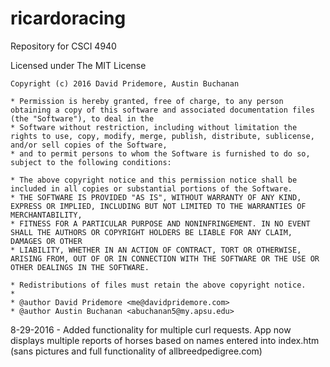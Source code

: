 # ricardoracing
Repository for CSCI 4940

Licensed under The MIT License
	
	Copyright (c) 2016 David Pridemore, Austin Buchanan

	* Permission is hereby granted, free of charge, to any person obtaining a copy of this software and associated documentation files (the "Software"), to deal in the 
	* Software without restriction, including without limitation the rights to use, copy, modify, merge, publish, distribute, sublicense, and/or sell copies of the Software, 
	* and to permit persons to whom the Software is furnished to do so, subject to the following conditions:
	
	* The above copyright notice and this permission notice shall be included in all copies or substantial portions of the Software.
	* THE SOFTWARE IS PROVIDED "AS IS", WITHOUT WARRANTY OF ANY KIND, EXPRESS OR IMPLIED, INCLUDING BUT NOT LIMITED TO THE WARRANTIES OF MERCHANTABILITY, 
	* FITNESS FOR A PARTICULAR PURPOSE AND NONINFRINGEMENT. IN NO EVENT SHALL THE AUTHORS OR COPYRIGHT HOLDERS BE LIABLE FOR ANY CLAIM, DAMAGES OR OTHER 
	* LIABILITY, WHETHER IN AN ACTION OF CONTRACT, TORT OR OTHERWISE, ARISING FROM, OUT OF OR IN CONNECTION WITH THE SOFTWARE OR THE USE OR OTHER DEALINGS IN THE SOFTWARE.
	
	* Redistributions of files must retain the above copyright notice.
	*
	* @author David Pridemore <me@davidpridemore.com>
	* @author Austin Buchanan <abuchanan5@my.apsu.edu>

8-29-2016 - Added functionality for multiple curl requests. App now displays multiple reports of horses based on names entered into index.htm (sans pictures and full functionality of allbreedpedigree.com)

